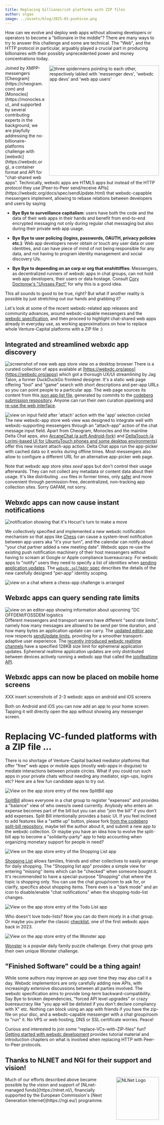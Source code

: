 ```yaml
---
title: Replacing billionairish platforms with ZIP files
author: olgax
image: ../assets/blog/2025-01-pushicon.png
---
```


How can we evolve and deploy web apps without allowing developers or operators to become a "billionaire in the middle"? 
There are many ways to try to answer this challenge and some are technical. 
The "Web", and the HTTP protocol in particular, 
arguably played a crucial part in producing billionaires
with their possibly unprecedented power and money concentrations today. 

<img alt="three spidermens pointing to each other, respectively labled with 'messenger devs', 'webxdc app devs' and 'web app users'" src="../assets/blog/2025-01-spider3.jpg" width="360" style="float:right; margin-left:1em;" />
Joined by XMPP-messengers [Cheogram](https://cheogram.com) and [Monocles](https://monocles.eu), 
and supported by several contributing experts in the background, 
we are playfully addressing the no-billionaire-platforms challenge with 
[webxdc](https://webxdc.org), a container format and API for "chat-shared web apps". 
Technically, webxdc apps are HTML5 apps but instead of the HTTP protocol 
they use [Peer-to-Peer send/receive APIs](https://webxdc.org/docs/spec/sendUpdate.html) 
that webxdc-capapble messengers implement,
allowing to rebase relations between developers and users by saying

- **Bye Bye to surveillance capitalism**:
  users have both the code and the data of their web apps in their hands 
  and benefit from end-to-end encrypted messaging not only during regular chat messaging 
  but also during their private web app usage.

- **Bye Bye to user policing (logins, passwords, OAUTH, privacy policies etc.)**: 
  Web app developers never obtain or touch any user data or user identities,
  and can have piece of mind of not being responsible for any data, 
  and not having to program identity management and social discovery UIs. 

- **Bye Bye to depending on an corp or org that enshittiffies**: 
  Messengers, as decentralized runners of webxdc apps in chat groups, 
  can not hold web app developers, their users or data hostage. 
  Consult [Cory Doctorow's "Ulysses Pact"](https://pluralistic.net/2024/11/02/ulysses-pact/)
  for why this is a good idea. 

This all sounds to good to be true, right? 
But what if another reality is possible by just stretching out our hands and grabbing it? 

Let's look at some of the recent webxdc-related app releases and community advances,
around webxdc-capable messengers and the [webxdc specification](https://webxdc.org/docs/spec/index.html),
and then proceed to highlight chat-shared web apps already in everyday use,
as working approximations on how to replace whole Venture-Capital platforms with a ZIP file :)

## Integrated and streamlined webxdc app discovery 

![screenshot of new web app store view on a desktop browser](../assets/blog/2025-01-browser-store.png)
There is a curated collection of apps available at [https://webxdc.org/apps](https://webxdc.org/apps) which got a thorough UX/UI streamlining by Jag Talon, 
a former DuckDuckGo frontend designer. 
It's a static web page offering "tool" and "game" search 
with short descriptions and per-app URLs so you can point people to a particular app.
The web page sources its content from this [json app list file](https://apps.testrun.org/xdcget-lock.json),
generated by commits to the [codeberg submission respository](https://codeberg.org/webxdc/xdcget/). 
Anyone can run their own curation pipelining and [re-use the web interface](https://github.com/webxdc/website/tree/main/website/apps). 

![view on input field after 'attach' action with the 'app' selection circled](../assets/blog/2025-01-appattach.jpg)
The new webxdc-app store web view was designed to integrate well
with webxdc-supporting messengers through an "attach-app" action of the chat message input field. 
Apart from Cheogram, Monocles and the mainline Delta Chat apps, 
also [ArcaneChat (a soft Android-fork)](https://arcanechat.me/) and [DeltaTouch (a Lorimi-based UI for UbuntuTouch phones and some desktop environments)](https://delta.chat/en/2023-07-02-deltatouch) 
offer this new instant attach-app action. 
Delta Chat apps run the app-picker with cached data so it works during offline times. 
Most messengers also allow to configure a different URL for an alternative app-picker web page. 

Note that webxdc app store sites *seed* apps but don't control their usage afterwards. 
They can not collect any metadata or content data about their usage. 
It's like distributing `.exe` files in former times, 
only [safer](https://delta.chat/en/2023-05-22-webxdc-security)
and more convenient through permission-free, decentralized, non-tracking app collection sites. 
Sorry GAFAM, not sorry. 


## Webxdc apps can now cause instant notifications 

![notification showing that it's Hocuri's turn to make a move](../assets/blog/2025-01-chess-noti.jpg)

We collectively specified and implemented a new webxdc notification mechanism so that apps like
[Chess](https://webxdc.org/apps/#arcanecircle-chess) can cause a system-level notification between app users aka "it's your turn",
and the calendar can notify about "your chat partner added a new meeting date". 
Webxdc apps re-use the existing push notification machinery of their host messengers 
without having to scream at Google or Apple compliance buereaucracy. 
For webxdc apps to "notify" users they need to specify a list of *identities*
when [sending application updates](https://webxdc.org/docs/spec/sendUpdate.html). 
The [`webxdc.selfAddr` spec](https://webxdc.org/docs/spec/selfAddr_and_selfName.html#selfaddr) 
describes the details of the new carefully designed "per-app" identity scoping. 

![view on a chat where a chess-app challenge is arranged](../assets/blog/2025-01-chess-setup.png)


## Webxdc apps can query sending rate limits 

![view on an editor-app showing information about upcoming "DC OFFDEM/FOSSDEM logistics](../assets/blog/2025-01-editor.png)
Different messengers and transport servers have different "send rate limits",
namely how many messages are allowed to be send per time duration,
and how many bytes an application update can carry. 
The [updated editor app](https://webxdc.org/apps/#webxdc-editor) now respects 
[sendUpdate limits](https://webxdc.org/docs/spec/sendUpdate.html#messaging-layer-limits-for-sendupdate),
providing for a smoother transport-adaptive user experience. 
The [recently introduced webxdc realtime channels](https://delta.chat/en/2024-11-20-webxdc-realtime) have a specified 128KB size limit for ephemeral application updates. 
Ephemeral realtime application updates 
are only distributed between devices actively running a webxdc app
that called the [joinRealtime API](https://webxdc.org/docs/spec/joinRealtimeChannel.html). 


## Webxdc apps can now be placed on mobile home screens

XXX insert screenshots of 2-3 webxdc apps on android and iOS screens

Both on Android and iOS you can now add an app to your home screen. 
Tapping it will directly open the app without showing any messenger screen. 


# Replacing VC-funded platforms with a ZIP file ... 

There is no shortage of Venture-Capital backed mediator platforms that 
offer "free" web apps or mobile apps (mostly web-apps in disguise) 
to mediate interactions between private circles. 
What if you could run such apps in your private chats without needing any mediator,
sign-ups, logins etc?
Here are a few fun candidate apps to try out. 

![View on the app store entry of the new SplitBill app](../assets/blog/2025-01-splitbillmeta.png)

[SplitBill](https://webxdc.org/apps/#jagtalon-splitbill)
allows everyone in a chat group to register "expenses" and provides a "balance" view
of who owes/is owed currently. 
Anybody who enters an expense becomes part of the bill but
you can also "join the bill" if you don't add expenses. 
Split Bill intentionally provides a basic UI. 
If you feel inclined to add features like a "settle up" button, 
please fork [from the codeberg split-bill repository](https://codeberg.org/jagtalon/split-bill/),
maybe tell the author about it, and submit a new app to the webxdc collection. 
Or maybe you have an idea how to evolve the split-bill app to become a "solidarity-party" 
app to help accounting when organizing monetary support for people in need? 


![View on the app store entry of the Shopping List app](../assets/blog/2025-01-shopping1.png)

[Shopping List](https://webxdc.org/apps/#shoppinglist)
allows families, friends and other collectives to easily arrange for daily shopping. 
The "Shopping list app" provides a simple view for entering "missing" items 
which can be "checked" when someone bought it. 
It's recommended to have a special-purpose "Shopping" chat where the topic is shopping only. 
You can use the chat group/room to ask for, or clarify, specifics about shopping items. 
There even is a "dark mode" and an icon to disable/enable "chat notifications"
when the shopping-todo-list changes. 

![View on the app store entry of the Todo List app](../assets/blog/2025-01-todolist.png)

Who doesn't love todo-lists?  Now you can do them nicely in a chat group.
Or maybe you prefer the classic [checklist](https://webxdc.org/apps/#webxdc-checklist),
one of the first webxdc apps back in 2023. 


![View on the app store entry of the Wonster app](../assets/blog/2025-01-wonster.png)

[Wonster](https://webxdc.org/apps/#arcanecircle-wonster)
is a popular daily family puzzle challenge. 
Every chat group gets their own unique Wonster challenge. 


## "Finished Software" could be a thing again!

While some authors may improve an app over time they may also call it a day. 
Webxdc implementors are only carefully adding new APIs,
with increasingly extensive discussions between all parties involved. 
The webxdc specification aims to provide long-term backward-compatibility.
Say Bye to broken dependencies, "forced API level upgrades" or crazy buereaucracy like 
"you app will be delisted if you don't declare compliancy with X" etc. 
Nothing can block using an app with friends if you have the zip-file on your disc, 
and a webxdc-capable messenger with a chat group/room to "run" it. 
No VPS or web hosting, DNS or SSL certificate worries. Peace!

Curious and interested to join some "replace-VCs-with-ZIP-files" fun? 
[Getting started with webxdc development](https://webxdc.org/docs/) 
provides tutorial material and introduction chapters on what is involved
when replacing HTTP with Peer-to-Peer protocols. 

## Thanks to NLNET and NGI for their support and vision!

<img alt="NLNet Logo" src="../assets/logos/logo_nlnet.svg" width="140" style="float:right; margin-left:1em;" />  
Much of our efforts described above became possible
by the vision and support of [NLnet-managed funds](https://nlnet.nl/),
financially supported by the European Commission's 
[Next Generation Internet](https://ngi.eu/) programme.

